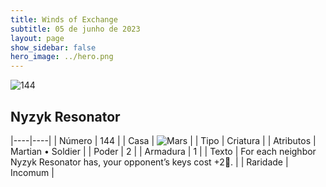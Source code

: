 ```yaml
---
title: Winds of Exchange
subtitle: 05 de junho de 2023
layout: page
show_sidebar: false
hero_image: ../hero.png
---
```


![144](https://mastervault-storage-prod.s3.amazonaws.com/media/card_front/en/600_144_6043efa28909_en.png)


## Nyzyk Resonator

|----|----|
| Número | 144 |
| Casa | ![Mars](https://archonarcana.com/images/thumb/d/de/Mars.png/22px-Mars.png "Marte") |
| Tipo | Criatura |
| Atributos | Martian • Soldier |
| Poder | 2 |
| Armadura | 1 |
| Texto | For each neighbor Nyzyk Resonator has, your opponent’s keys cost +2. |
| Raridade | Incomum |
